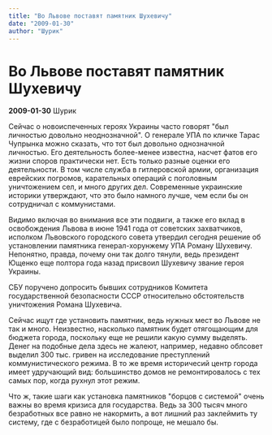 ```yaml
---
title: "Во Львове поставят памятник Шухевичу"
date: "2009-01-30"
author: "Шурик"
---
```


# Во Львове поставят памятник Шухевичу

**2009-01-30** Шурик

Сейчас о новоиспеченных героях Украины часто говорят "был личностью довольно неоднозначной". О генерале УПА по кличке Тарас Чупрынка можно сказать, что тот был довольно однозначной личностью. Его деятельность более-менее известна, насчет фатов его жизни споров практически нет. Есть только разные оценки его деятельности. В том числе служба в гитлеровской армии, организация еврейских погромов, карательных операций с поголовным уничтожением сел, и много других дел. Современные украинские историки утверждают, что это было намного лучше, чем если бы он сотрудничал с коммунистами.

Видимо включая во внимания все эти подвиги, а также его вклад в освобождения Львова в июне 1941 года от советских захватчиков, исполком Львовского городского совета утвердил сегодня решение об установлении памятника генерал-хорунжему УПА Роману Шухевичу. Непонятно, правда, почему они так долго тянули, ведь президент Ющенко еще полтора года назад присвоил Шухевичу звание героя Украины.

СБУ поручено допросить бывших сотрудников Комитета государственной безопасности СССР относительно обстоятельств уничтожения Романа Шухевича.

Сейчас ищут где установить памятник, ведь нужных мест во Львове не так и много. Неизвестно, насколько памятник будет отягощающим для бюджета города, поскольку еще не решили какую сумму выделять. Денег на подобные дела здесь не жалеют, например, недавно облсовет выделил 300 тыс. гривен на исследование преступлений коммунистического режима. В то же время историчесий центр города имеет удручающий вид: большинство домов не ремонтировалось с тех самых пор, когда рухнул этот режим.

Что ж, такие шаги как установка памятников "борцов с системой" очень важны во время кризиса для государства. Ведь за 300 тысяч много безработных все равно не накормить, а вот лишний раз заклеймить ту систему, где с безработицей было попроще, не мешало бы.